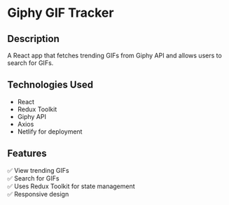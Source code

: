 # Giphy GIF Tracker

## Description
A React app that fetches trending GIFs from Giphy API and allows users to search for GIFs.

## Technologies Used
- React
- Redux Toolkit
- Giphy API
- Axios
- Netlify for deployment

## Features
✅ View trending GIFs  
✅ Search for GIFs  
✅ Uses Redux Toolkit for state management  
✅ Responsive design  
